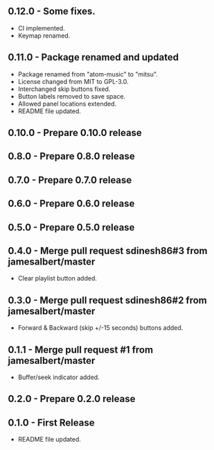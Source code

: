 ## 0.12.0 - Some fixes.
* CI implemented.
* Keymap renamed.

## 0.11.0 - Package renamed and updated
* Package renamed from "atom-music" to "mitsu".
* License changed from MIT to GPL-3.0.
* Interchanged skip buttons fixed.
* Button labels removed to save space.
* Allowed panel locations extended.
* README file updated.

## 0.10.0 - Prepare 0.10.0 release

## 0.8.0 - Prepare 0.8.0 release

## 0.7.0 - Prepare 0.7.0 release

## 0.6.0 - Prepare 0.6.0 release

## 0.5.0 - Prepare 0.5.0 release

## 0.4.0 - Merge pull request sdinesh86#3 from jamesalbert/master
* Clear playlist button added.

## 0.3.0 - Merge pull request sdinesh86#2 from jamesalbert/master
* Forward & Backward (skip +/-15 seconds) buttons added.

## 0.1.1 - Merge pull request #1 from jamesalbert/master
* Buffer/seek indicator added.

## 0.2.0 - Prepare 0.2.0 release

## 0.1.0 - First Release
* README file updated.
